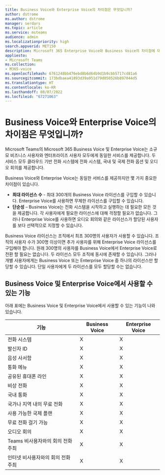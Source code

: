 ```yaml
---
title: Business Voice와 Enterprise Voice의 차이점은 무엇입니까?
author: dstrome
ms.author: dstrome
manager: serdars
ms.topic: article
ms.service: msteams
audience: admin
ms.localizationpriority: high
search.appverid: MET150
description: Microsoft 365 Enterprise Voice와 Business Voice의 차이점에 대해 자세히 알아보세요.
appliesto:
- Microsoft Teams
ms.collection:
- M365-voice
ms.openlocfilehash: 6761248bb476ebd8b6d64b9d1b9cbb5717cd81a6
ms.sourcegitcommit: 173bdbaea41893d39a951d79d050526b897044d5
ms.translationtype: HT
ms.contentlocale: ko-KR
ms.lasthandoff: 08/07/2022
ms.locfileid: "67271063"
---
```

# <a name="whats-the-difference-between-business-voice-and-enterprise-voice"></a>Business Voice와 Enterprise Voice의 차이점은 무엇입니까?

Microsoft Teams의 Microsoft 365 Business Voice 및 Enterprise Voice는 소규모 비즈니스 사용자와 엔터프라이즈 사용자 모두에게 동일한 서비스를 제공합니다. 두 서비스 모두 클라우드 기반 전화 시스템에 전화 시스템, 국내 및 국제 전화 옵션 및 오디오 회의를 제공합니다.

Business Voice와 Enterprise Voice는 동일한 서비스를 제공하지만 몇 가지 중요한 차이점이 있습니다.

- **최대 라이선스 수** - 최대 300개의 Business Voice 라이선스를 구입할 수 있습니다. Enterprise Voice를 사용하면 무제한 라이선스를 구입할 수 있습니다.
- **단순성** – Business Voice는 전화 시스템을 시작하고 실행하는 데 필요한 모든 것을 제공합니다. 각 사용자에게 필요한 라이선스에 대해 걱정할 필요가 없습니다. 그러나 Enterprise Voice를 사용하면 오디오 회의와 같은 라이선스가 할당된 사용자를 보다 선택적으로 지정할 수 있습니다.

Business Voice 라이선스는 조직에서 최초 300명의 사용자가 사용할 수 있습니다. 조직의 사용자 수가 300명 이상이면 추가 사용자를 위해 Enterprise Voice 라이선스를 구입해야 합니다. 원래 300명의 사용자를 Business Voice에서 Enterprise Voice로 전환 할 필요는 없습니다. 두 라이선스 모두 조직에 동시에 존재할 수 있습니다. 그러나 개별 사용자에게는 Business Voice 또는 Enterprise Voice 중 하나의 라이선스만 할당할 수 있습니다. 단일 사용자에게 두 라이선스를 모두 할당할 수는 없습니다.

## <a name="features-available-in-business-voice-and-enterprise-voice"></a>Business Voice 및 Enterprise Voice에서 사용할 수 있는 기능

아래 표에는 Business Voice 및 Enterprise Voice에서 사용할 수 있는 기능이 나와 있습니다.

| 기능                                      | Business Voice | Enterprise Voice |
|-----------------------------------------------|----------------|------------------|
| 전화 시스템                                  | X              | X                |
| 발신자 ID                                     | X              | X                |
| 음성 사서함                                    | X              | X                |
| 통화 메뉴                                    | X              | X                |
| 공유된 휴대폰 라인                            | X              | X                |
| 비상 전화                             | X              | X                |
| 국내 통화                              | X              | X                |
| 국가나 지역 내의 무료 전화           | X              | X                |
| 사용 가능한 국제 플랜                 | X              | X                |
| 무료 전화 걸기 가능                   | X              | X                |
| 오디오 회의                            | X              | X                |
| Teams 비사용자와의 회의 전화 주최    | X              | X                |
| 인터넷 비사용자와의 회의 전화 주최 | X              | X                |
